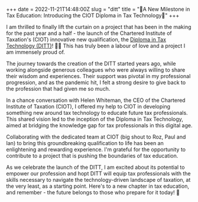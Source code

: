 +++ 
date = 2022-11-21T14:48:00Z
slug = "ditt" 
title = "🎉A New Milestone in Tax Education: Introducing the CIOT Diploma in Tax Technology🎉"
+++

I am thrilled to finally lift the curtain on a project that has been in the making for the past year and a half - the launch of the Chartered Institute of Taxation's (CIOT) innovative new qualification, the [Diploma in Tax Technology (DITT)](https://ciotditt.tsc.events/)! 🍾🎊 This has truly been a labour of love and a project I am immensely proud of.

The journey towards the creation of the DITT started years ago, while working alongside generous colleagues who were always willing to share their wisdom and experiences. Their support was pivotal in my professional progression, and as the pandemic hit, I felt a strong desire to give back to the profession that had given me so much.

In a chance conversation with Helen Whiteman, the CEO of the Chartered Institute of Taxation (CIOT), I offered my help to CIOT in developing something new around tax technology to educate future tax professionals. This shared vision led to the inception of the Diploma in Tax Technology, aimed at bridging the knowledge gap for tax professionals in this digital age.

Collaborating with the dedicated team at CIOT (big shout to Roz, Paul and Ian) to bring this groundbreaking qualification to life has been an enlightening and rewarding experience. I'm grateful for the opportunity to contribute to a project that is pushing the boundaries of tax education.

As we celebrate the launch of the DITT, I am excited about its potential to empower our profession and hopt DITT will equip tax professionals with the skills necessary to navigate the technology-driven landscape of taxation, at the very least, as a starting point. Here's to a new chapter in tax education, and remember - the future belongs to those who prepare for it today! 🥳

